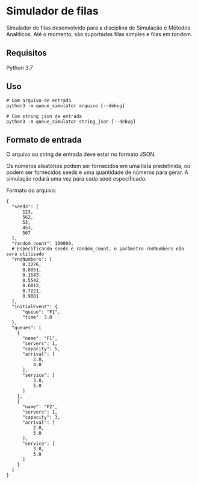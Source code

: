 # Simulador de filas
Simulador de filas desenvolvido para a disciplina de Simulação e Métodos Analíticos. Até o momento, são suportadas filas simples e filas em *tandem*. 

## Requisitos
Python 3.7

## Uso

    # Com arquivo de entrada
    python3 -m queue_simulator arquivo [--debug]
    
    # Com string json de entrada
    python3 -m queue_simulator string_json [--debug]
    
## Formato de entrada
O arquivo ou string de entrada deve estar no formato JSON.

Os números aleatórios podem ser fornecidos em uma lista predefinida, ou podem ser fornecidos seeds e uma quantidade de números para gerar. A simulação rodará uma vez para cada seed especificado.

Formato do arquivo:


    {
      "seeds": [
          123,
          562,
          53,
          453,
          567
      ],
      "random_count": 100000,
      # Especificando seeds e random_count, o parâmetro rndNumbers não será utilizado
      "rndNumbers": [
          0.3276,
          0.8851,
          0.1643,
          0.5542,
          0.6813,
          0.7221,
          0.9881
      ],
      "initialEvent": {
          "queue": "F1",
          "time": 3.0
      },
      "queues": [
        {
          "name": "F1",
          "servers": 1,
          "capacity": 5,
          "arrival": [
              2.0,
              4.0
          ],
          "service": [
              3.0,
              5.0
          ]
        },
        {
          "name": "F2",
          "servers": 1,
          "capacity": 3,
          "arrival": [
              2.0,
              5.0
          ],
          "service": [
              3.0,
              5.0
          ]
        }
      ]
    }
